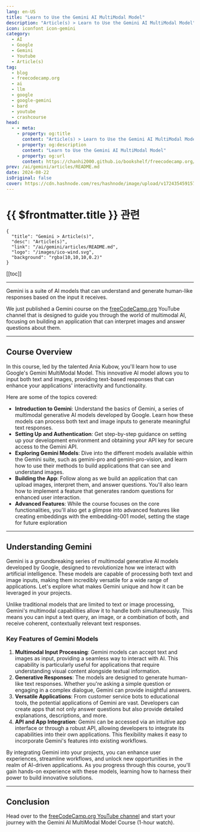 ```yaml
---
lang: en-US
title: "Learn to Use the Gemini AI MultiModal Model"
description: "Article(s) > Learn to Use the Gemini AI MultiModal Model"
icon: iconfont icon-gemini
category: 
  - AI
  - Google 
  - Gemini
  - Youtube
  - Article(s)
tag: 
  - blog
  - freecodecamp.org
  - ai
  - llm
  - google
  - google-gemini
  - bard
  - youtube
  - crashcourse
head:
  - - meta:
    - property: og:title
      content: "Article(s) > Learn to Use the Gemini AI MultiModal Model"
    - property: og:description
      content: "Learn to Use the Gemini AI MultiModal Model"
    - property: og:url
      content: https://chanhi2000.github.io/bookshelf/freecodecamp.org/learn-to-use-the-gemini-ai-multimodal-model.html
prev: /ai/gemini/articles/README.md
date: 2024-08-22
isOriginal: false
cover: https://cdn.hashnode.com/res/hashnode/image/upload/v1724354591577/afcfa42a-2b11-4590-b6f1-06f7837aa7fc.png
---
```


# {{ $frontmatter.title }} 관련

```component VPCard
{
  "title": "Gemini > Article(s)",
  "desc": "Article(s)",
  "link": "/ai/gemini/articles/README.md",
  "logo": "/images/ico-wind.svg",
  "background": "rgba(10,10,10,0.2)"
}
```

[[toc]]

---

<SiteInfo
  name="Learn to Use the Gemini AI MultiModal Model"
  desc="Gemini is a suite of AI models that can understand and generate human-like responses based on the input it receives. We just published a Gemini course on the freeCodeCamp.org YouTube channel that is designed to guide you through the world of multimod..."
  url="https://freecodecamp.org/news/learn-to-use-the-gemini-ai-multimodal-model/"
  logo="https://cdn.freecodecamp.org/universal/favicons/favicon.ico"
  preview="https://cdn.hashnode.com/res/hashnode/image/upload/v1724354591577/afcfa42a-2b11-4590-b6f1-06f7837aa7fc.png"/>

Gemini is a suite of AI models that can understand and generate human-like responses based on the input it receives.

We just published a Gemini course on the [<FontIcon icon="fa-brands fa-free-code-camp"/>freeCodeCamp.org](http://freeCodeCamp.org) YouTube channel that is designed to guide you through the world of multimodal AI, focusing on building an application that can interpret images and answer questions about them.

---

## Course Overview

In this course, led by the talented Ania Kubow, you'll learn how to use Google's Gemini MultiModal Model. This innovative AI model allows you to input both text and images, providing text-based responses that can enhance your applications' interactivity and functionality.

Here are some of the topics covered:

- **Introduction to Gemini**: Understand the basics of Gemini, a series of multimodal generative AI models developed by Google. Learn how these models can process both text and image inputs to generate meaningful text responses.
- **Setting Up and Authentication**: Get step-by-step guidance on setting up your development environment and obtaining your API key for secure access to the Gemini API.
- **Exploring Gemini Models**: Dive into the different models available within the Gemini suite, such as gemini-pro and gemini-pro-vision, and learn how to use their methods to build applications that can see and understand images.
- **Building the App**: Follow along as we build an application that can upload images, interpret them, and answer questions. You'll also learn how to implement a feature that generates random questions for enhanced user interaction.
- **Advanced Features**: While the course focuses on the core functionalities, you'll also get a glimpse into advanced features like creating embeddings with the embedding-001 model, setting the stage for future exploration

---

## Understanding Gemini

Gemini is a groundbreaking series of multimodal generative AI models developed by Google, designed to revolutionize how we interact with artificial intelligence. These models are capable of processing both text and image inputs, making them incredibly versatile for a wide range of applications. Let's explore what makes Gemini unique and how it can be leveraged in your projects.

Unlike traditional models that are limited to text or image processing, Gemini's multimodal capabilities allow it to handle both simultaneously. This means you can input a text query, an image, or a combination of both, and receive coherent, contextually relevant text responses.

### Key Features of Gemini Models

1. **Multimodal Input Processing**: Gemini models can accept text and images as input, providing a seamless way to interact with AI. This capability is particularly useful for applications that require understanding visual content alongside textual information.
2. **Generative Responses**: The models are designed to generate human-like text responses. Whether you're asking a simple question or engaging in a complex dialogue, Gemini can provide insightful answers.
3. **Versatile Applications**: From customer service bots to educational tools, the potential applications of Gemini are vast. Developers can create apps that not only answer questions but also provide detailed explanations, descriptions, and more.
4. **API and App Integration**: Gemini can be accessed via an intuitive app interface or through a robust API, allowing developers to integrate its capabilities into their own applications. This flexibility makes it easy to incorporate Gemini's features into existing workflows.

By integrating Gemini into your projects, you can enhance user experiences, streamline workflows, and unlock new opportunities in the realm of AI-driven applications. As you progress through this course, you'll gain hands-on experience with these models, learning how to harness their power to build innovative solutions.

---

## Conclusion

Head over to the [<FontIcon icon="fa-brands fa-youtube"/>freeCodeCamp.org YouTube channel](https://youtu.be/vXjOywyMBN8) and start your journey with the Gemini AI MultiModal Model Course (1-hour watch).

<VidStack src="youtube/vXjOywyMBN8" />

